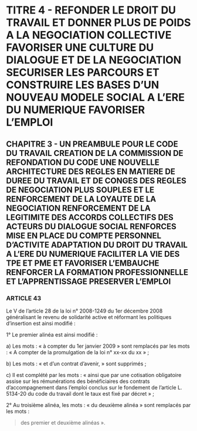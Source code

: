 # TITRE 4 - REFONDER LE DROIT DU TRAVAIL ET DONNER PLUS DE POIDS A LA NEGOCIATION COLLECTIVE FAVORISER UNE CULTURE DU DIALOGUE ET DE LA NEGOCIATION SECURISER LES PARCOURS ET CONSTRUIRE LES BASES D’UN NOUVEAU MODELE SOCIAL A L’ERE DU NUMERIQUE FAVORISER L’EMPLOI 

## CHAPITRE 3 - UN PREAMBULE POUR LE CODE DU TRAVAIL CREATION DE LA COMMISSION DE REFONDATION DU CODE UNE NOUVELLE ARCHITECTURE DES REGLES EN MATIERE DE DUREE DU TRAVAIL ET DE CONGES  DES REGLES DE NEGOCIATION PLUS SOUPLES ET LE RENFORCEMENT DE LA LOYAUTE DE LA NEGOCIATION  RENFORCEMENT DE LA LEGITIMITE DES ACCORDS COLLECTIFS DES ACTEURS DU DIALOGUE SOCIAL RENFORCES MISE EN PLACE DU COMPTE PERSONNEL D’ACTIVITE ADAPTATION DU DROIT DU TRAVAIL A L’ERE DU NUMERIQUE FACILITER LA VIE DES TPE ET PME ET FAVORISER L’EMBAUCHE RENFORCER LA FORMATION PROFESSIONNELLE ET L’APPRENTISSAGE PRESERVER L’EMPLOI 

### ARTICLE 43

Le V de l’article 28 de la loi n° 2008-1249 du 1er décembre 2008 généralisant le revenu
de solidarité active et réformant les politiques d’insertion est ainsi modifié :

1° Le premier alinéa est ainsi modifié :

a) Les mots : « à compter du 1er janvier 2009 » sont remplacés par les mots : « A compter
de la promulgation de la loi n° xx-xx du xx » ;

b) Les mots : « et d’un contrat d’avenir, » sont supprimés ;

c) Il est complété par les mots : « ainsi que par une cotisation obligatoire assise sur les
rémunérations des bénéficiaires des contrats d’accompagnement dans l’emploi conclus sur le
fondement de l’article L. 5134-20 du code du travail dont le taux est fixé par décret » ;

2° Au troisième alinéa, les mots : « du deuxième alinéa » sont remplacés par les mots :

> des premier et deuxième alinéas ».
